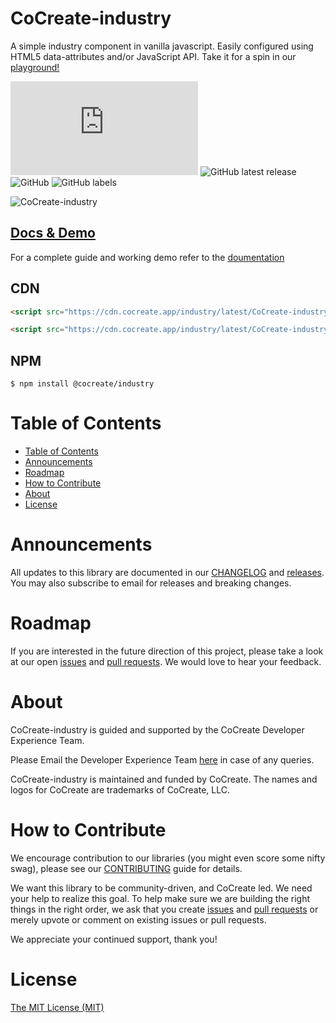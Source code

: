 # CoCreate-industry

A simple industry component in vanilla javascript. Easily configured using HTML5 data-attributes and/or JavaScript API. Take it for a spin in our [playground!](https://cocreate.app/docs/industry)

![GitHub file size in bytes](https://img.shields.io/github/size/CoCreate-app/CoCreate-industry/dist/CoCreate-industry.min.js?label=minified%20size&style=for-the-badge)
![GitHub latest release](https://img.shields.io/github/v/release/CoCreate-app/CoCreate-industry?style=for-the-badge)
![GitHub](https://img.shields.io/github/license/CoCreate-app/CoCreate-industry?style=for-the-badge)
![GitHub labels](https://img.shields.io/github/labels/CoCreate-app/CoCreate-industry/help%20wanted?style=for-the-badge)

![CoCreate-industry](https://cdn.cocreate.app/docs/CoCreate-industry.gif)

## [Docs & Demo](https://cocreate.app/docs/clone)

For a complete guide and working demo refer to the [doumentation](https://cocreate.app/docs/industry)

## CDN

```html
<script src="https://cdn.cocreate.app/industry/latest/CoCreate-industry.min.js"></script>
```

```html
<script src="https://cdn.cocreate.app/industry/latest/CoCreate-industry.min.css"></script>
```

## NPM

```shell
$ npm install @cocreate/industry
```

# Table of Contents

- [Table of Contents](#table-of-contents)
- [Announcements](#announcements)
- [Roadmap](#roadmap)
- [How to Contribute](#how-to-contribute)
- [About](#about)
- [License](#license)

<a name="announcements"></a>

# Announcements

All updates to this library are documented in our [CHANGELOG](https://github.com/CoCreate-app/CoCreate-industry/blob/master/CHANGELOG.md) and [releases](https://github.com/CoCreate-app/CoCreate-industry/releases). You may also subscribe to email for releases and breaking changes.

<a name="roadmap"></a>

# Roadmap

If you are interested in the future direction of this project, please take a look at our open [issues](https://github.com/CoCreate-app/CoCreate-industry/issues) and [pull requests](https://github.com/CoCreate-app/CoCreate-industry/pulls). We would love to hear your feedback.

<a name="about"></a>

# About

CoCreate-industry is guided and supported by the CoCreate Developer Experience Team.

Please Email the Developer Experience Team [here](mailto:develop@cocreate.app) in case of any queries.

CoCreate-industry is maintained and funded by CoCreate. The names and logos for CoCreate are trademarks of CoCreate, LLC.

<a name="contribute"></a>

# How to Contribute

We encourage contribution to our libraries (you might even score some nifty swag), please see our [CONTRIBUTING](https://github.com/CoCreate-app/CoCreate-industry/blob/master/CONTRIBUTING.md) guide for details.

We want this library to be community-driven, and CoCreate led. We need your help to realize this goal. To help make sure we are building the right things in the right order, we ask that you create [issues](https://github.com/CoCreate-app/CoCreate-industry/issues) and [pull requests](https://github.com/CoCreate-app/CoCreate-industry/pulls) or merely upvote or comment on existing issues or pull requests.

We appreciate your continued support, thank you!

# License

[The MIT License (MIT)](https://github.com/CoCreate-app/CoCreate-industry/blob/master/LICENSE)
